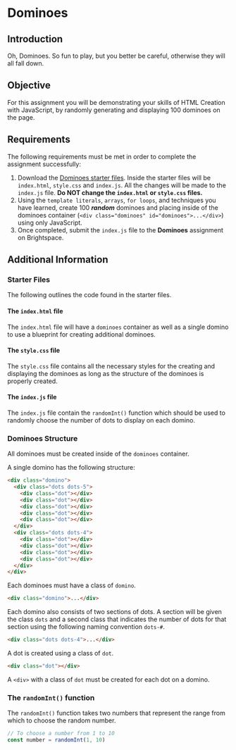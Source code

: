 # Dominoes

## Introduction
Oh, Dominoes. So fun to play, but you better be careful, otherwise they will all fall down.

## Objective
For this assignment you will be demonstrating your skills of HTML Creation with JavaScript, by randomly generating and displaying 100 dominoes on the page.

## Requirements
The following requirements must be met in order to complete the assignment successfully: 


1. Download the [Dominoes starter files](). Inside the starter files will be `index.html`, `style.css` and `index.js`. All the changes will be made to the `index.js` file. **Do NOT change the `index.html` or `style.css` files.**
2. Using the `template literals`, `arrays`, `for loops`, and techniques you have learned, create 100 ***random*** dominoes and placing inside of the dominoes container (`<div class="dominoes" id="dominoes">...</div>`) using only JavaScript.
3. Once completed, submit the `index.js` file to the **Dominoes** assignment on Brightspace.

## Additional Information

### Starter Files
The following outlines the code found in the starter files. 

#### The `index.html` file  
The `index.html` file will have a `dominoes` container as well as a single domino to use a blueprint for creating additional dominoes. 

#### The `style.css` file
The `style.css` file contains all the necessary styles for the creating and displaying the dominoes as long as the structure of the dominoes is properly created.

#### The `index.js` file
The `index.js` file contain the `randomInt()` function which should be used to randomly choose the number of dots to display on each domino. 


### Dominoes Structure

All dominoes must be created inside of the `dominoes` container.

A single domino has the following structure:

```html
<div class="domino">
  <div class="dots dots-5">
    <div class="dot"></div>
    <div class="dot"></div>
    <div class="dot"></div>
    <div class="dot"></div>
    <div class="dot"></div>
  </div>
  <div class="dots dots-4">
    <div class="dot"></div>
    <div class="dot"></div>
    <div class="dot"></div>
    <div class="dot"></div>
  </div>
</div>
```

Each dominoes must have a class of `domino`. 

```html
<div class="domino">...</div>
```

Each domino also consists of two sections of dots. A section will be given the class `dots` and a second class that indicates the number of dots for that section using the following naming convention `dots-#`.

```html
<div class="dots dots-4">...</div>
```

A dot is created using a class of `dot`. 

```html
<div class="dot"></div>
```

A `<div>` with a class of `dot` must be created for each dot on a domino.

### The `randomInt()` function

The `randomInt()` function takes two numbers that represent the range from which to choose the random number.

```js
// To choose a number from 1 to 10
const number = randomInt(1, 10)
```


